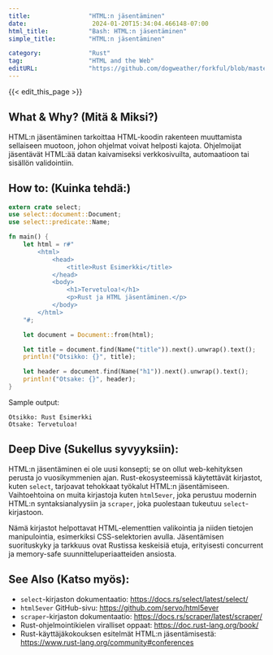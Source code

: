 ```yaml
---
title:                "HTML:n jäsentäminen"
date:                  2024-01-20T15:34:04.466148-07:00
html_title:           "Bash: HTML:n jäsentäminen"
simple_title:         "HTML:n jäsentäminen"

category:             "Rust"
tag:                  "HTML and the Web"
editURL:              "https://github.com/dogweather/forkful/blob/master/content/fi/rust/parsing-html.md"
---
```


{{< edit_this_page >}}

## What & Why? (Mitä & Miksi?)
HTML:n jäsentäminen tarkoittaa HTML-koodin rakenteen muuttamista sellaiseen muotoon, johon ohjelmat voivat helposti kajota. Ohjelmoijat jäsentävät HTML:ää datan kaivamiseksi verkkosivuilta, automaatioon tai sisällön validointiin.

## How to: (Kuinka tehdä:)
```Rust
extern crate select;
use select::document::Document;
use select::predicate::Name;

fn main() {
    let html = r#"
        <html>
            <head>
                <title>Rust Esimerkki</title>
            </head>
            <body>
                <h1>Tervetuloa!</h1>
                <p>Rust ja HTML jäsentäminen.</p>
            </body>
        </html>
    "#;

    let document = Document::from(html);

    let title = document.find(Name("title")).next().unwrap().text();
    println!("Otsikko: {}", title);

    let header = document.find(Name("h1")).next().unwrap().text();
    println!("Otsake: {}", header);
}
```
Sample output:
```
Otsikko: Rust Esimerkki
Otsake: Tervetuloa!
```

## Deep Dive (Sukellus syvyyksiin):
HTML:n jäsentäminen ei ole uusi konsepti; se on ollut web-kehityksen perusta jo vuosikymmenien ajan. Rust-ekosysteemissä käytettävät kirjastot, kuten `select`, tarjoavat tehokkaat työkalut HTML:n jäsentämiseen. Vaihtoehtoina on muita kirjastoja kuten `html5ever`, joka perustuu modernin HTML:n syntaksianalyysiin ja `scraper`, joka puolestaan tukeutuu `select`-kirjastoon.

Nämä kirjastot helpottavat HTML-elementtien valikointia ja niiden tietojen manipulointia, esimerkiksi CSS-selektorien avulla. Jäsentämisen suorituskyky ja tarkkuus ovat Rustissa keskeisiä etuja, erityisesti concurrent ja memory-safe suunnitteluperiaatteiden ansiosta.

## See Also (Katso myös):
- `select`-kirjaston dokumentaatio: https://docs.rs/select/latest/select/
- `html5ever` GitHub-sivu: https://github.com/servo/html5ever
- `scraper`-kirjaston dokumentaatio: https://docs.rs/scraper/latest/scraper/
- Rust-ohjelmointikielen viralliset oppaat: https://doc.rust-lang.org/book/
- Rust-käyttäjäkokouksen esitelmät HTML:n jäsentämisestä: https://www.rust-lang.org/community#conferences
